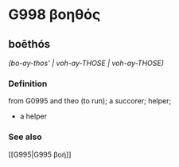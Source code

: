 # G998 βοηθός

## boēthós

_(bo-ay-thos' | voh-ay-THOSE | voh-ay-THOSE)_

### Definition

from G0995 and theo (to run); a succorer; helper; 

- a helper

### See also

[[G995|G995 βοή]]
